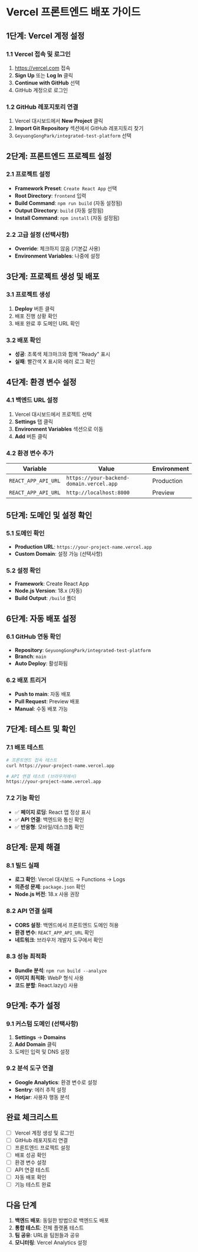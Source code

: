 # Vercel 프론트엔드 배포 가이드

## 1단계: Vercel 계정 설정

### 1.1 Vercel 접속 및 로그인
1. https://vercel.com 접속
2. **Sign Up** 또는 **Log In** 클릭
3. **Continue with GitHub** 선택
4. GitHub 계정으로 로그인

### 1.2 GitHub 레포지토리 연결
1. Vercel 대시보드에서 **New Project** 클릭
2. **Import Git Repository** 섹션에서 GitHub 레포지토리 찾기
3. `GeyuongGongPark/integrated-test-platform` 선택

## 2단계: 프론트엔드 프로젝트 설정

### 2.1 프로젝트 설정
- **Framework Preset**: `Create React App` 선택
- **Root Directory**: `frontend` 입력
- **Build Command**: `npm run build` (자동 설정됨)
- **Output Directory**: `build` (자동 설정됨)
- **Install Command**: `npm install` (자동 설정됨)

### 2.2 고급 설정 (선택사항)
- **Override**: 체크하지 않음 (기본값 사용)
- **Environment Variables**: 나중에 설정

## 3단계: 프로젝트 생성 및 배포

### 3.1 프로젝트 생성
1. **Deploy** 버튼 클릭
2. 배포 진행 상황 확인
3. 배포 완료 후 도메인 URL 확인

### 3.2 배포 확인
- **성공**: 초록색 체크마크와 함께 "Ready" 표시
- **실패**: 빨간색 X 표시와 에러 로그 확인

## 4단계: 환경 변수 설정

### 4.1 백엔드 URL 설정
1. Vercel 대시보드에서 프로젝트 선택
2. **Settings** 탭 클릭
3. **Environment Variables** 섹션으로 이동
4. **Add** 버튼 클릭

### 4.2 환경 변수 추가
| Variable | Value | Environment |
|----------|-------|-------------|
| `REACT_APP_API_URL` | `https://your-backend-domain.vercel.app` | Production |
| `REACT_APP_API_URL` | `http://localhost:8000` | Preview |

## 5단계: 도메인 및 설정 확인

### 5.1 도메인 확인
- **Production URL**: `https://your-project-name.vercel.app`
- **Custom Domain**: 설정 가능 (선택사항)

### 5.2 설정 확인
- **Framework**: Create React App
- **Node.js Version**: 18.x (자동)
- **Build Output**: `/build` 폴더

## 6단계: 자동 배포 설정

### 6.1 GitHub 연동 확인
- **Repository**: `GeyuongGongPark/integrated-test-platform`
- **Branch**: `main`
- **Auto Deploy**: 활성화됨

### 6.2 배포 트리거
- **Push to main**: 자동 배포
- **Pull Request**: Preview 배포
- **Manual**: 수동 배포 가능

## 7단계: 테스트 및 확인

### 7.1 배포 테스트
```bash
# 프론트엔드 접속 테스트
curl https://your-project-name.vercel.app

# API 연결 테스트 (브라우저에서)
https://your-project-name.vercel.app
```

### 7.2 기능 확인
- ✅ **페이지 로딩**: React 앱 정상 표시
- ✅ **API 연결**: 백엔드와 통신 확인
- ✅ **반응형**: 모바일/데스크톱 확인

## 8단계: 문제 해결

### 8.1 빌드 실패
- **로그 확인**: Vercel 대시보드 → Functions → Logs
- **의존성 문제**: `package.json` 확인
- **Node.js 버전**: 18.x 사용 권장

### 8.2 API 연결 실패
- **CORS 설정**: 백엔드에서 프론트엔드 도메인 허용
- **환경 변수**: `REACT_APP_API_URL` 확인
- **네트워크**: 브라우저 개발자 도구에서 확인

### 8.3 성능 최적화
- **Bundle 분석**: `npm run build --analyze`
- **이미지 최적화**: WebP 형식 사용
- **코드 분할**: React.lazy() 사용

## 9단계: 추가 설정

### 9.1 커스텀 도메인 (선택사항)
1. **Settings** → **Domains**
2. **Add Domain** 클릭
3. 도메인 입력 및 DNS 설정

### 9.2 분석 도구 연결
- **Google Analytics**: 환경 변수로 설정
- **Sentry**: 에러 추적 설정
- **Hotjar**: 사용자 행동 분석

## 완료 체크리스트

- [ ] Vercel 계정 생성 및 로그인
- [ ] GitHub 레포지토리 연결
- [ ] 프론트엔드 프로젝트 설정
- [ ] 배포 성공 확인
- [ ] 환경 변수 설정
- [ ] API 연결 테스트
- [ ] 자동 배포 확인
- [ ] 기능 테스트 완료

## 다음 단계

1. **백엔드 배포**: 동일한 방법으로 백엔드도 배포
2. **통합 테스트**: 전체 플랫폼 테스트
3. **팀 공유**: URL을 팀원들과 공유
4. **모니터링**: Vercel Analytics 설정 
